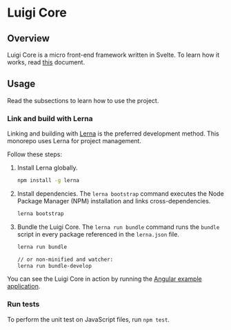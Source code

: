 # Luigi Core

## Overview

Luigi Core is a micro front-end framework written in Svelte. To learn how it works, read [this](examples) document.

## Usage

Read the subsections to learn how to use the project.

### Link and build with Lerna

Linking and building with [Lerna](https://lernajs.io/) is the preferred development method. This monorepo uses Lerna for project management. 

Follow these steps:

1. Install Lerna globally.
    ```bash
    npm install -g lerna
    ```

2. Install dependencies. 
The `lerna bootstrap` command executes the Node Package Manager (NPM) installation and links cross-dependencies.
    ```bash
    lerna bootstrap
    ```

3. Bundle the Luigi Core.
The `lerna run bundle` command runs the `bundle` script in every package referenced in the `lerna.json` file.
    ```bash
    lerna run bundle

    // or non-minified and watcher:
    lerna run bundle-develop
    ```


You can see the Luigi Core in action by running the [Angular example application](/core/examples/luigi-sample-angular).



<!-- 3. Serve public directory
Distribution files generated by `lerna run bundle` and `lerna run bundle` are stored in `core/public` folder. 
Point your local webserver to this directory or use a eg. node based webserver:
```bash
npm install --global local-web-server
0
```` -->

### Run tests

To perform the unit test on JavaScript files, run `npm test`.


